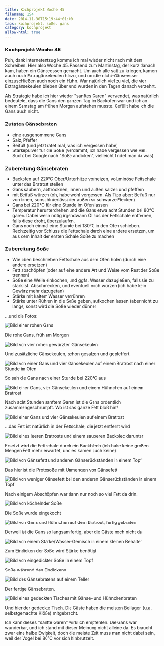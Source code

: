 ```yaml
---
title: Kochprojekt Woche 45
filename: 154
date: 2014-11-30T15:19:44+01:00
tags: kochprojekt, soße, gans
category: kochprojekt
allow-html: true
---
```

### Kochprojekt Woche 45
<p>Puh, dank Internetentzug komme ich mal wieder nicht nach mit dem Schreiben. Hier also Woche 45. Passend zum Martinstag, der kurz danach kam, haben ein Gänseessen gemacht. Um auch alle satt zu kriegen, kamen auch noch Extragänsekeulen hinzu, und um die nicht-Gänseesser einzuschließen auch noch ein Huhn. War natürlich viel zu viel, die vier Extragänsekeulen blieben über und wurden in den Tagen danach verzehrt.</p>
<p>Als Strategie habe ich hier wieder "sanftes Garen" verwendet, was natürlich bedeutete, dass die Gans den ganzen Tag im Backofen war und ich an einem Samstag am frühen Morgen aufstehen musste. Gefüllt habe ich die Gans auch nicht.</p>
<h3>Zutaten Gänsebraten</h3>
<ul>
<li>eine ausgenommene Gans</li>
<li>Salz, Pfeffer</li>
<li>Beifuß (und jetzt ratet mal, was ich vergessen habe)</li>
<li>Stärkepulver für die Soße (verdammt, ich habe vergessen wie viel. Sucht bei Google nach "Soße andicken", vielleicht findet man da was)</li>
</ul>

<h3>Zubereitung Gänsebraten</h3>
<ul>
<li>Backofen auf 220°C Ober/Unterhitze vorheizen, voluminöse Fettschale unter das Bratrost stellen</li>
<li>Gans säubern, abttrocknen, innen und außen salzen und pfeffern</li>
<li>mit Beifuß würzen (oh, habe wohl vergessen. Als Tipp aber: Beifuß nur von innen, sonst hinterlässt der außen so schwarze Flecken)</li>
<li>Gans bei 220°C für eine Stunde im Ofen lassen</li>
<li>Temperatur herunterdrehen und die Gans etwa acht Stunden bei 80°C garen. Dabei wenn nötig irgendwann Öl aus der Fettschale entfernen, falls diese droht, überzulaufen.</li>
<li>Gans noch einmal eine Stunde bei 180°C in den Ofen schieben. Rechtzeitig vor Schluss die Fettschale durch eine andere ersetzen, um aus dem Inhalt der ersten Schale Soße zu machen</li>
</ul>
<h3>Zubereitung Soße</h3>
<ul>
<li>Wie oben beschrieben Fettschale aus dem Ofen holen (durch eine andere ersetzen)</li>
<li>Fett abschöpfen (oder auf eine andere Art und Weise vom Rest der Soße trennen)</li>
<li>Soße eine Weile einkochen, und ggfs. Wasser dazugießen, falls sie zu stark ist. Abschmecken, und eventuell noch würzen (ich habe kein Gewürz mehr dazugetan)</li>
<li>Stärke mit kaltem Wasser verrühren</li>
<li>Stärke unter Rühren in die Soße geben, aufkochen lassen (aber nicht zu lange, sonst wird die Soße wieder dünner</li>
</ul>

<p>...und die Fotos:</p>
<img src="https://www.strangerthanusual.de/hosted_files/425/download" alt="Bild einer rohen Gans">
<p>Die rohe Gans, früh am Morgen</p>
<img src="https://www.strangerthanusual.de/hosted_files/426/download" alt="Bild von vier rohen gewürzten Gänsekeulen">
<p>Und zusätzliche Gänsekeulen, schon gesalzen und gepfeffert</p>
<img src="https://www.strangerthanusual.de/hosted_files/427/download" alt="Bild von einer Gans und vier Gänsekeulen auf einem Bratrost nach einer Stunde im Ofen">
<p>So sah die Gans nach einer Stunde bei 220°C aus</p>
<img src="https://www.strangerthanusual.de/hosted_files/428/download" alt="Bild einer Gans, vier Gänsekeulen und einem Hühnchen auf einem Bratrost">
<p>Nach acht Stunden sanftem Garen ist die Gans ordentlich zusammengeschrumpft. Wo ist das ganze Fett bloß hin?</p>
<img src="https://www.strangerthanusual.de/hosted_files/429/download" alt="Bild einer Gans und vier Gänsekeulen auf einem Bratrost">
<p>...das Fett ist natürlich in der Fettschale, die jetzt entfernt wird</p>
<img src="https://www.strangerthanusual.de/hosted_files/430/download" alt="Bild eines leeren Bratrosts und einem sauberen Backblec darunter">
<p>Ersetzt wird die Fettschale durch ein Backblech (ich habe keine großen Mengen Fett mehr erwartet, und es kamen auch keine)</p>
<img src="https://www.strangerthanusual.de/hosted_files/431/download" alt="Bild von Gänsefett und anderen Gänserückständen in einem Topf">
<p>Das hier ist die Protosoße mit Unmengen von Gänsefett</p>
<img src="https://www.strangerthanusual.de/hosted_files/432/download" alt="Bild von weniger Gänsefett bei den anderen Gänserückständen in einem Topf">
<p>Nach einigem Abschöpfen war dann nur noch so viel Fett da drin.</p>
<img src="https://www.strangerthanusual.de/hosted_files/433/download" alt="Bild von köchelnder Soße">
<p>Die Soße wurde eingekocht</p>
<img src="https://www.strangerthanusual.de/hosted_files/434/download" alt="Bild von Gans und Hühnchen auf dem Bratrost, fertig gebraten">
<p>Derweil ist die Gans so langsam fertig, aber die Gäste noch nicht da</p>
<img src="https://www.strangerthanusual.de/hosted_files/435/download" alt="Bild von einem Stärke/Wasser-Gemisch in einem kleinen Behälter">
<p>Zum Eindicken der Soße wird Stärke benötigt</p>
<img src="https://www.strangerthanusual.de/hosted_files/436/download" alt="Bild von eingedickter Soße in einem Topf">
<p>Soße während des Eindickens</p>
<img src="https://www.strangerthanusual.de/hosted_files/437/download" alt="Bild des Gänsebratens auf einem Teller">
<p>Der fertige Gänsebraten.</p>
<img src="https://www.strangerthanusual.de/hosted_files/438/download" alt="Bild eines gedeckten Tisches mit Gänse- und Hühnchenbraten">
<p>Und hier der gedeckte Tisch. Die Gäste haben die meisten Beilagen (u.a. selbstgemachte Klöße) mitgebracht.</p>

<p></p>Ich kann dieses "sanfte Garen" wirklich empfehlen. Die Gans war wunderbar, und ich stand mit dieser Meinung nicht alleine da. Es braucht zwar eine halbe Ewigkeit, doch die meiste Zeit muss man nicht dabei sein, weil der Vogel bei 80°C vor sich hinbrutzelt.<p></p>
